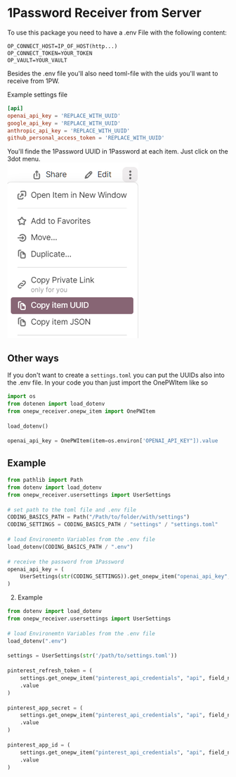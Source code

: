 # 1Password Receiver from Server

To use this package you need to have a .env File with the following content:

```dotenv
OP_CONNECT_HOST=IP_OF_HOST(http...)
OP_CONNECT_TOKEN=YOUR_TOKEN
OP_VAULT=YOUR_VAULT
```

Besides the .env file you'll also need toml-file with the uids you'll want to receive from 1PW.

Example settings file

```toml
[api]
openai_api_key = 'REPLACE_WITH_UUID'
google_api_key = 'REPLACE_WITH_UUID'
anthropic_api_key = 'REPLACE_WITH_UUID'
github_personal_access_token = 'REPLACE_WITH_UUID'
```

You'll finde the 1Password UUID in 1Password at each item. Just click on the 3dot menu.  
![](onepw_uuid_menu.png)


## Other ways

If you don't want to create a `settings.toml` you can put the UUIDs also into the .env file. In your code you than just import the OnePWItem like so

```python
import os
from dotenen import load_dotenv
from onepw_receiver.onepw_item import OnePWItem

load_dotenv()

openai_api_key = OnePWItem(item=os.environ['OPENAI_API_KEY"]).value

```


## Example

```python
from pathlib import Path  
from dotenv import load_dotenv
from onepw_receiver.usersettings import UserSettings

# set path to the toml file and .env file
CODING_BASICS_PATH = Path("/Path/to/folder/with/settings")  
CODING_SETTINGS = CODING_BASICS_PATH / "settings" / "settings.toml"  

# load Environemtn Variables from the .env file
load_dotenv(CODING_BASICS_PATH / ".env")

# receive the password from 1Password
openai_api_key = (  
    UserSettings(str(CODING_SETTINGS)).get_onepw_item("openai_api_key", "api").value
)
```

2. Example

```python
from dotenv import load_dotenv
from onepw_receiver.usersettings import UserSettings

# load Environemtn Variables from the .env file
load_dotenv(".env")

settings = UserSettings(str('/path/to/settings.toml'))

pinterest_refresh_token = (
    settings.get_onepw_item("pinterest_api_credentials", "api", field_name="credential")
    .value
)

pinterest_app_secret = (
    settings.get_onepw_item("pinterest_api_credentials", "api", field_name="app_secret")
    .value
)

pinterest_app_id = (
    settings.get_onepw_item("pinterest_api_credentials", "api", field_name="app_id")
    .value
)
```
